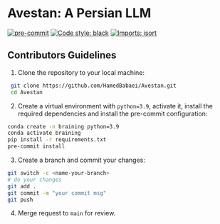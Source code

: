 # Avestan: A Persian LLM
[![pre-commit](https://img.shields.io/badge/pre--commit-enabled-brightgreen?logo=pre-commit)](https://github.com/pre-commit/pre-commit)
[![Code style: black](https://img.shields.io/badge/code%20style-black-000000.svg)](https://github.com/psf/black)
[![Imports: isort](https://img.shields.io/badge/%20imports-isort-%231674b1?style=flat&labelColor=ef8336)](https://pycqa.github.io/isort/)

## Contributors Guidelines

1. Clone the repository to your local machine:
```bash
 git clone https://github.com/HamedBabaei/Avestan.git
 cd Avestan
```

2. Create a virtual environment with `python=3.9`, activate it, install the required
   dependencies and install the pre-commit configuration:

```bash
conda create -n braining python=3.9
conda activate braining
pip install -r requirements.txt
pre-commit install
```

3. Create a branch and commit your changes:
```bash
git switch -c <name-your-branch>
# do your changes
git add .
git commit -m "your commit msg"
git push
```

4. Merge request to `main` for review.
